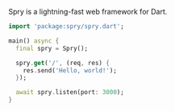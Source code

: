 Spry is a lightning-fast web framework for Dart.

```dart
import 'package:spry/spry.dart';

main() async {
  final spry = Spry();

  spry.get('/', (req, res) {
    res.send('Hello, world!');
  });

  await spry.listen(port: 3000);
}
```